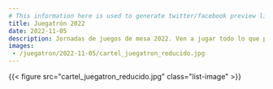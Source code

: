 ```yaml
---
# This information here is used to generate twitter/facebook preview links
title: Juegatrón 2022
date: 2022-11-05
description: Jornadas de juegos de mesa 2022. Ven a jugar todo lo que puedas!
images: 
 - /juegatron/2022-11-05/cartel_juegatron_reducido.jpg
---
```



{{< figure src="cartel_juegatron_reducido.jpg" class="list-image" >}}